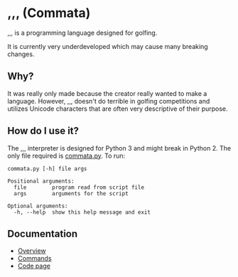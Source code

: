 # ,,, (Commata)

,,, is a programming language designed for golfing.

It is currently very underdeveloped which may cause many breaking changes.

## Why?

It was really only made because the creator really wanted to make a language. However, ,,, doesn't do terrible in golfing competitions and utilizes Unicode characters that are often very descriptive of their purpose.

## How do I use it?

The ,,, interpreter is designed for Python 3 and might break in Python 2. The only file required is [commata.py](commata.py). To run:

    commata.py [-h] file args
    
    Positional arguments:
      file        program read from script file
      args        arguments for the script
    
    Optional arguments:
      -h, --help  show this help message and exit

## Documentation

- [Overview](https://github.com/totallyhuman/commata/wiki/)
- [Commands](https://github.com/totallyhuman/commata/wiki/Commands)
- [Code page](https://github.com/totallyhuman/commata/wiki/Code_page)
